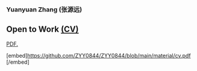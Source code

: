 ### Yuanyuan Zhang (张源远)
## Open to Work [(CV)](material/cv.pdf)


<a href="https://github.com/ZYY0844/ZYY0844/blob/main/material/cv.pdf" target="_blank">PDF.</a>

[embed]https://github.com/ZYY0844/ZYY0844/blob/main/material/cv.pdf [/embed]